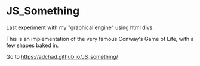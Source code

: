 # JS_Something

Last experiment with my "graphical engine" using html divs.

This is an implementation of the very famous Conway's Game of Life, with a few shapes baked in.

Go to https://adchad.github.io/JS_something/
